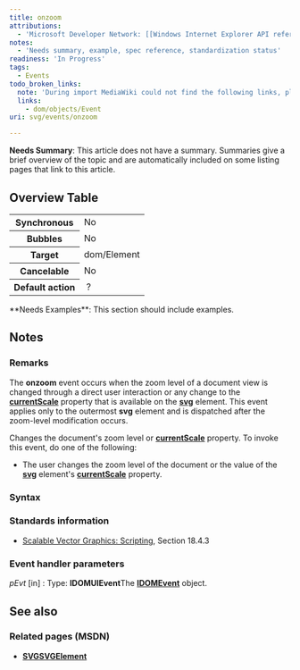 ```yaml
---
title: onzoom
attributions:
  - 'Microsoft Developer Network: [[Windows Internet Explorer API reference](http://msdn.microsoft.com/en-us/library/ie/hh828809%28v=vs.85%29.aspx) Article]'
notes:
  - 'Needs summary, example, spec reference, standardization status'
readiness: 'In Progress'
tags:
  - Events
todo_broken_links:
  note: 'During import MediaWiki could not find the following links, please fix and adjust this list.'
  links:
    - dom/objects/Event
uri: svg/events/onzoom

---
```

**Needs Summary**: This article does not have a summary. Summaries give a brief overview of the topic and are automatically included on some listing pages that link to this article.

## <span>Overview Table</span>

<table class="wikitable">
<tr>
<th>
Synchronous

</th>
<td>
No

</td>
</tr>
<tr>
<th>
Bubbles

</th>
<td>
No

</td>
</tr>
<tr>
<th>
Target

</th>
<td>
dom/Element

</td>
</tr>
<tr>
<th>
Cancelable

</th>
<td>
No

</td>
</tr>
<tr>
<th>
Default action

</th>
<td>
 ?

</td>
</tr>
</table>
**Needs Examples**: This section should include examples.

## <span>Notes</span>

### <span>Remarks</span>

The **onzoom** event occurs when the zoom level of a document view is changed through a direct user interaction or any change to the [**currentScale**](/svg/properties/currentScale) property that is available on the [**svg**](/svg/elements/svg) element. This event applies only to the outermost **svg** element and is dispatched after the zoom-level modification occurs.

Changes the document's zoom level or [**currentScale**](/svg/properties/currentScale) property. To invoke this event, do one of the following:

-   The user changes the zoom level of the document or the value of the [**svg**](/svg/elements/svg) element's [**currentScale**](/svg/properties/currentScale) property.

### <span>Syntax</span>

### <span>Standards information</span>

-   [Scalable Vector Graphics: Scripting](http://go.microsoft.com/fwlink/p/?linkid=204745), Section 18.4.3

### <span>Event handler parameters</span>

*pEvt* [in]
:   Type: **IDOMUIEvent**The [**IDOMEvent**](/w/index.php?title=dom/objects/Event&action=edit&redlink=1) object.

## <span>See also</span>

### <span>Related pages (MSDN)</span>

-   [**SVGSVGElement**](/svg/elements/svg)
